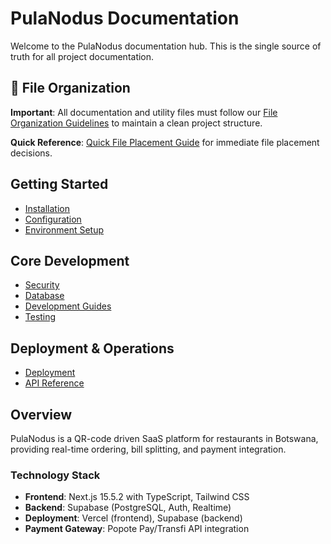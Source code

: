 # PulaNodus Documentation

Welcome to the PulaNodus documentation hub. This is the single source of truth for all project documentation.

## 📁 File Organization

**Important**: All documentation and utility files must follow our [File Organization Guidelines](./FILE_ORGANIZATION.md) to maintain a clean project structure.

**Quick Reference**: [Quick File Placement Guide](./QUICK_FILE_PLACEMENT_GUIDE.md) for immediate file placement decisions.

## Getting Started
- [Installation](./getting-started/installation.md)
- [Configuration](./getting-started/configuration.md)
- [Environment Setup](./getting-started/environment-setup.md)

## Core Development
- [Security](./security/README.md)
- [Database](./database/README.md)
- [Development Guides](./development/README.md)
- [Testing](./testing/README.md)

## Deployment & Operations
- [Deployment](./deployment/README.md)
- [API Reference](./api/README.md)

## Overview
PulaNodus is a QR-code driven SaaS platform for restaurants in Botswana, providing real-time ordering, bill splitting, and payment integration.

### Technology Stack
- **Frontend**: Next.js 15.5.2 with TypeScript, Tailwind CSS
- **Backend**: Supabase (PostgreSQL, Auth, Realtime)
- **Deployment**: Vercel (frontend), Supabase (backend)
- **Payment Gateway**: Popote Pay/Transfi API integration
